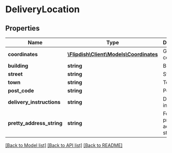 # DeliveryLocation

## Properties
Name | Type | Description | Notes
------------ | ------------- | ------------- | -------------
**coordinates** | [**\Flipdish\\Client\Models\Coordinates**](Coordinates.md) | Geo cordinate | [optional] 
**building** | **string** | Building | [optional] 
**street** | **string** | Street | [optional] 
**town** | **string** | Town | [optional] 
**post_code** | **string** | Post code | [optional] 
**delivery_instructions** | **string** | Delivery instructions | [optional] 
**pretty_address_string** | **string** | Formatted, pretty address string | [optional] 

[[Back to Model list]](../README.md#documentation-for-models) [[Back to API list]](../README.md#documentation-for-api-endpoints) [[Back to README]](../README.md)


